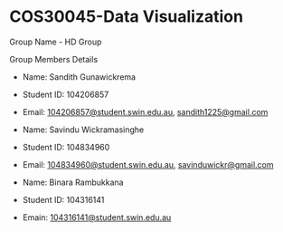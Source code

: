 # COS30045-Data Visualization

Group Name - HD Group

Group Members Details
- Name: Sandith Gunawickrema
- Student ID: 104206857
- Email: [104206857@student.swin.edu.au](mailto:104206857@student.swin.edu.au), [sandith1225@gmail.com](mailto:sandith1225@gmail.com)


- Name: Savindu Wickramasinghe
- Student ID: 104834960
- Email: [104834960@student.swin.edu.au](mailto:104834960@student.swin.edu.au), [savinduwickr@gmail.com](mailto:savinduwickr@gmail.com)


- Name: Binara Rambukkana
- Student ID: 104316141
- Emain: [104316141@student.swin.edu.au](mailto:104316141@student.swin.edu.au)

